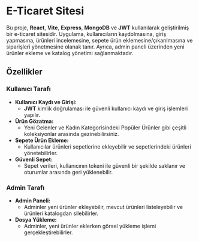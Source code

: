 # E-Ticaret Sitesi 

Bu proje, **React**, **Vite**, **Express**, **MongoDB** ve **JWT** kullanılarak geliştirilmiş bir e-ticaret sitesidir. Uygulama, kullanıcıların kaydolmasına, giriş yapmasına, ürünleri incelemesine, sepete ürün eklemesine/çıkarılmasına ve siparişleri yönetmesine olanak tanır. Ayrıca, admin paneli üzerinden yeni ürünler ekleme ve katalog yönetimi sağlanmaktadır.

## Özellikler

### Kullanıcı Tarafı
- **Kullanıcı Kaydı ve Girişi:**
  - **JWT** kimlik doğrulaması ile güvenli kullanıcı kaydı ve giriş işlemleri yapılır.
- **Ürün Gözatma:**
  - Yeni Gelenler ve Kadın Kategorisindeki Popüler Ürünler gibi çeşitli koleksiyonlar arasında gezinebilirsiniz.
- **Sepete Ürün Ekleme:**
  - Kullanıcılar ürünleri sepetlerine ekleyebilir ve sepetlerindeki ürünleri yönetebilirler.
- **Güvenli Sepet:**
  - Sepet verileri, kullanıcının tokeni ile güvenli bir şekilde saklanır ve oturumlar arasında geri yüklenebilir.

### Admin Tarafı
- **Admin Paneli:**
  - Adminler yeni ürünler ekleyebilir, mevcut ürünleri listeleyebilir ve ürünleri katalogdan silebilirler.
- **Dosya Yükleme:**
  - Adminler, yeni ürünler eklerken görsel yükleme işlemi gerçekleştirebilirler.
